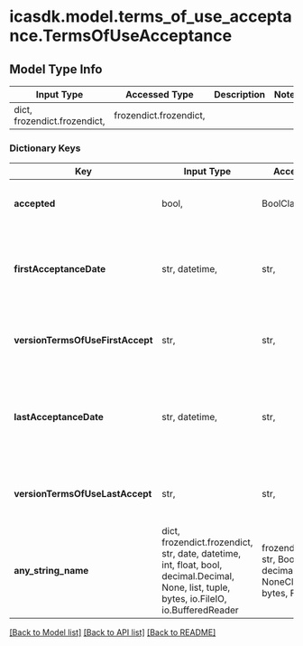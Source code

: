# icasdk.model.terms_of_use_acceptance.TermsOfUseAcceptance

## Model Type Info
Input Type | Accessed Type | Description | Notes
------------ | ------------- | ------------- | -------------
dict, frozendict.frozendict,  | frozendict.frozendict,  |  | 

### Dictionary Keys
Key | Input Type | Accessed Type | Description | Notes
------------ | ------------- | ------------- | ------------- | -------------
**accepted** | bool,  | BoolClass,  | Are the terms of use accepted | 
**firstAcceptanceDate** | str, datetime,  | str,  | Date of the first time the terms of use were accepted. | value must conform to RFC-3339 date-time
**versionTermsOfUseFirstAccept** | str,  | str,  | Version of the first accepted Terms of Use. | 
**lastAcceptanceDate** | str, datetime,  | str,  | Date of the last time the terms of use were accepted. | [optional] value must conform to RFC-3339 date-time
**versionTermsOfUseLastAccept** | str,  | str,  | Version of the last accepted Terms of Use. | [optional] 
**any_string_name** | dict, frozendict.frozendict, str, date, datetime, int, float, bool, decimal.Decimal, None, list, tuple, bytes, io.FileIO, io.BufferedReader | frozendict.frozendict, str, BoolClass, decimal.Decimal, NoneClass, tuple, bytes, FileIO | any string name can be used but the value must be the correct type | [optional]

[[Back to Model list]](../../README.md#documentation-for-models) [[Back to API list]](../../README.md#documentation-for-api-endpoints) [[Back to README]](../../README.md)

